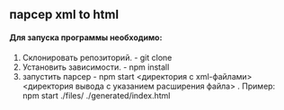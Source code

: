## парсер xml to html

#### Для запуска программы необходимо:
1. Склонировать репозиторий. - git clone
2. Установить зависимости. - npm install 
3. запустить парсер - npm start <директория с xml-файлами> <директория вывода с указанием расширения файла> . Пример: npm start ./files/ ./generated/index.html